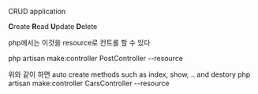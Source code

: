 CRUD application

**C**reate
**R**ead
**U**pdate
**D**elete

php에서는 이것을 resource로 컨트롤 할 수 있다

php artisan make:controller PostController --resource

위와 같이 하면 
auto create methods such as index, show, .. and destory
php artisan make:controller CarsController --resource


